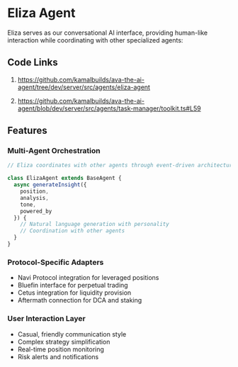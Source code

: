 # Eliza Agent

Eliza serves as our conversational AI interface, providing human-like interaction while coordinating with other specialized agents:

## Code Links

1. https://github.com/kamalbuilds/ava-the-ai-agent/tree/dev/server/src/agents/eliza-agent

2. https://github.com/kamalbuilds/ava-the-ai-agent/blob/dev/server/src/agents/task-manager/toolkit.ts#L59

## Features

### Multi-Agent Orchestration
```typescript
// Eliza coordinates with other agents through event-driven architecture

class ElizaAgent extends BaseAgent {
  async generateInsight({
    position,
    analysis,
    tone,
    powered_by
  }) {
    // Natural language generation with personality
    // Coordination with other agents
  }
}
```

### Protocol-Specific Adapters
- Navi Protocol integration for leveraged positions
- Bluefin interface for perpetual trading
- Cetus integration for liquidity provision
- Aftermath connection for DCA and staking

### User Interaction Layer
- Casual, friendly communication style
- Complex strategy simplification
- Real-time position monitoring
- Risk alerts and notifications 